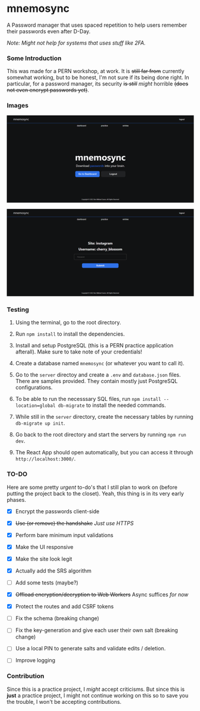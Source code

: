 # mnemosync
A Password manager that uses spaced repetition to help users remember their passwords even after D-Day.

_Note: Might not help for systems that uses stuff like  2FA._

### Some Introduction

This was made for a PERN workshop, at work. It is ~~still far from~~ currently somewhat working, but to be honest, I'm not sure if its being done right. In particular, for a password manager, its security ~~is _still_~~ _might_ horrible ~~(does not even encrypt passwords yet)~~.

### Images

![Landing Page](https://github.com/smtnhacker/mnemosync-password-manager/blob/main/doc/landing_page.PNG?raw=true)

![Practice Sample](https://github.com/smtnhacker/mnemosync-password-manager/blob/main/doc/practice_page.PNG?raw=true)

### Testing

1. Using the terminal, go to the root directory.

2. Run `npm install` to install the dependencies.

3. Install and setup PostgreSQL (this is a PERN practice application afterall). Make sure to take note of your credentials!

4. Create a database named `mnemosync` (or whatever you want to call it).

5. Go to the `server` directoy and create a `.env` and `database.json` files. There are samples provided. They contain mostly just PostgreSQL configurations.

6. To be able to run the necesssary SQL files, run `npm install --location=global db-migrate` to install the needed commands.

7. While still in the `server` directory, create the necessary tables by running `db-migrate up init`.

8. Go back to the root directory and start the servers by running `npm run dev`.

9. The React App should open automatically, but you can access it through `http://localhost:3000/`.

### TO-DO

Here are some pretty _urgent_ to-do's that I still plan to work on (before putting the project back to the closet). Yeah, this thing is in its very early phases.

- [X] Encrypt the passwords client-side

- [X] ~~Use (or remove) the handshake~~ _Just use HTTPS_

- [X] Perform bare minimum input validations

- [X] Make the UI responsive

- [X] Make the site look legit

- [X] Actually add the SRS algorithm

- [ ] Add some tests (maybe?)

- [X] ~~Offload encryption/decryption to Web Workers~~ Async suffices _for now_

- [x] Protect the routes and add CSRF tokens

- [ ] Fix the schema (breaking change)

- [ ] Fix the key-generation and give each user their own salt (breaking change)

- [ ] Use a local PIN to generate salts and validate edits / deletion.

- [ ] Improve logging

### Contribution

Since this is a practice project, I _might_ accept criticisms. But since this is **just** a practice project, I might not continue working on this so to save you the trouble, I won't be accepting contributions.